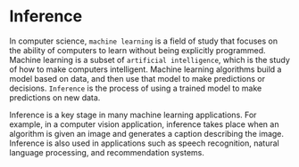 # Inference

In computer science, `machine learning` is a field of study that focuses on the ability of computers to learn without being explicitly programmed. Machine learning is a subset of `artificial intelligence`, which is the study of how to make computers intelligent. Machine learning algorithms build a model based on data, and then use that model to make predictions or decisions. `Inference` is the process of using a trained model to make predictions on new data.

Inference is a key stage in many machine learning applications. For example, in a computer vision application, inference takes place when an algorithm is given an image and generates a caption describing the image. Inference is also used in applications such as speech recognition, natural language processing, and recommendation systems.
